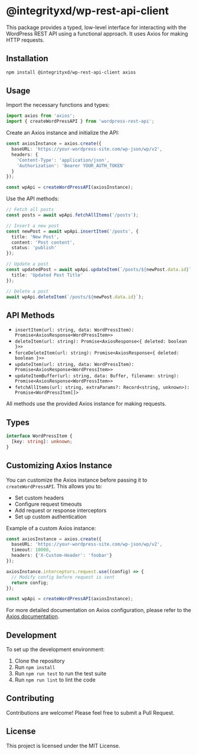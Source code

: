 # @integrityxd/wp-rest-api-client

This package provides a typed, low-level interface for interacting with the WordPress REST API using a functional approach. It uses Axios for making HTTP requests.

## Installation

```bash
npm install @integrityxd/wp-rest-api-client axios
```

## Usage

Import the necessary functions and types:

```typescript
import axios from 'axios';
import { createWordPressAPI } from 'wordpress-rest-api';
```

Create an Axios instance and initialize the API:

```typescript
const axiosInstance = axios.create({
  baseURL: 'https://your-wordpress-site.com/wp-json/wp/v2',
  headers: {
    'Content-Type': 'application/json',
    'Authorization': 'Bearer YOUR_AUTH_TOKEN'
  }
});

const wpApi = createWordPressAPI(axiosInstance);
```

Use the API methods:

```typescript
// Fetch all posts
const posts = await wpApi.fetchAllItems('/posts');

// Insert a new post
const newPost = await wpApi.insertItem('/posts', { 
  title: 'New Post', 
  content: 'Post content', 
  status: 'publish' 
});

// Update a post
const updatedPost = await wpApi.updateItem(`/posts/${newPost.data.id}`, { 
  title: 'Updated Post Title' 
});

// Delete a post
await wpApi.deleteItem(`/posts/${newPost.data.id}`);
```

## API Methods

- `insertItem(url: string, data: WordPressItem): Promise<AxiosResponse<WordPressItem>>`
- `deleteItem(url: string): Promise<AxiosResponse<{ deleted: boolean }>>`
- `forceDeleteItem(url: string): Promise<AxiosResponse<{ deleted: boolean }>>`
- `updateItem(url: string, data: WordPressItem): Promise<AxiosResponse<WordPressItem>>`
- `updateItemBuffer(url: string, data: Buffer, filename: string): Promise<AxiosResponse<WordPressItem>>`
- `fetchAllItems(url: string, extraParams?: Record<string, unknown>): Promise<WordPressItem[]>`

All methods use the provided Axios instance for making requests.

## Types

```typescript
interface WordPressItem {
  [key: string]: unknown;
}
```

## Customizing Axios Instance

You can customize the Axios instance before passing it to `createWordPressAPI`. This allows you to:

- Set custom headers
- Configure request timeouts
- Add request or response interceptors
- Set up custom authentication

Example of a custom Axios instance:

```typescript
const axiosInstance = axios.create({
  baseURL: 'https://your-wordpress-site.com/wp-json/wp/v2',
  timeout: 10000,
  headers: {'X-Custom-Header': 'foobar'}
});

axiosInstance.interceptors.request.use((config) => {
  // Modify config before request is sent
  return config;
});

const wpApi = createWordPressAPI(axiosInstance);
```

For more detailed documentation on Axios configuration, please refer to the [Axios documentation](https://axios-http.com/docs/config_defaults).

## Development

To set up the development environment:

1. Clone the repository
2. Run `npm install`
3. Run `npm run test` to run the test suite
4. Run `npm run lint` to lint the code

## Contributing

Contributions are welcome! Please feel free to submit a Pull Request.

## License

This project is licensed under the MIT License.
